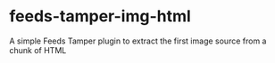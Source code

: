 feeds-tamper-img-html
=====================

A simple Feeds Tamper plugin to extract the first image source from a chunk of HTML
